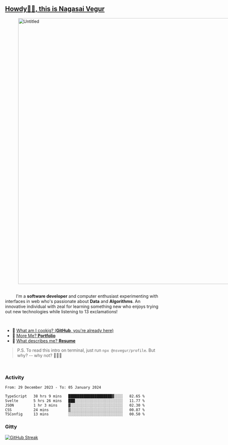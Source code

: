 
## [Howdy🖖🏻, this is Nagasai Vegur](https://nsvegur.me/)

<div style="
  display: flex;
  width: 100vw;
  justify-content: center;
  ">
  <img width="875" alt="Untitled" src="https://github.com/NSVEGUR/NSVEGUR/assets/83576465/f41a8098-aaa9-4353-8130-bd4076cb1d4a">
</div>

<br /> 
 
<p>
&emsp; &emsp; I'm a <b>software developer</b> and computer enthusiast experimenting with interfaces in web who's passionate about <b>Data</b> and <b>Algorithms</b>. An innovative individual with zeal for learning something new who enjoys trying out new technologies while listening to 13 exclamations!
</p>

<br /> 

- 🍔 [What am I cookig? (**GitHub**, you're already here)](https://github.com/NSVEGUR)
- 👻 [More Me? **Portfolio**](https://nsvegur.me/)
- 🔭 [What describes me? **Resume**](https://nsvegur.me/resume)

> P.S. To read this intro on terminal, just run `npx @nsvegur/profile`. But why? -- why not? 🤷🏻‍♂️

<br />

### Activity

<!--START_SECTION:waka-->

```txt
From: 29 December 2023 - To: 05 January 2024

TypeScript   38 hrs 9 mins   ████████████████████▓░░░░   82.65 %
Svelte       5 hrs 26 mins   ███░░░░░░░░░░░░░░░░░░░░░░   11.77 %
JSON         1 hr 3 mins     ▓░░░░░░░░░░░░░░░░░░░░░░░░   02.30 %
CSS          24 mins         ▒░░░░░░░░░░░░░░░░░░░░░░░░   00.87 %
TSConfig     13 mins         ░░░░░░░░░░░░░░░░░░░░░░░░░   00.50 %
```

<!--END_SECTION:waka-->

### Gitty

[![GitHub Streak](http://github-profile-summary-cards.vercel.app/api/cards/profile-details?username=NSVEGUR&theme=github_dark)]('https://github.com/NSVEGUR')

